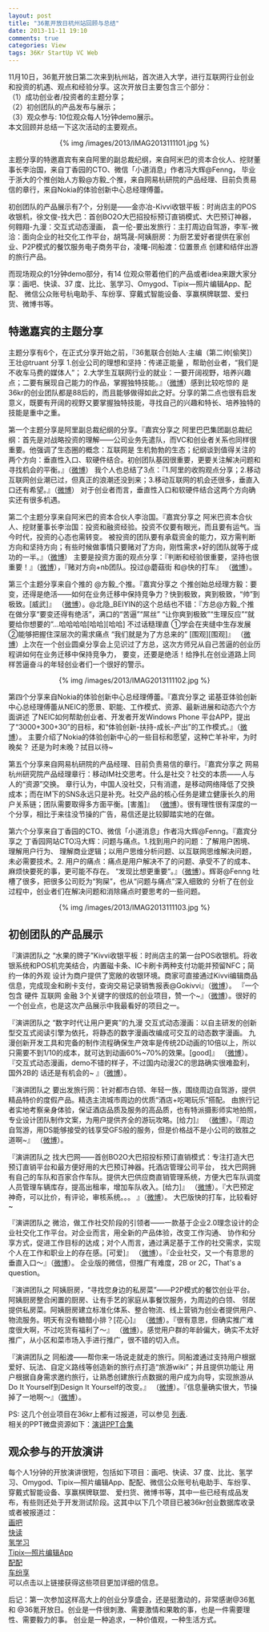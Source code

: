 ```yaml
---
layout: post
title: "36氪开放日杭州站回顾与总结"
date: 2013-11-11 19:10
comments: true
categories: View
tags: 36Kr StartUp VC Web 
---
```

<p>11月10日，36氪开放日第二次来到杭州站，首次进入大学，进行互联网行业创业和投资的机遇、观点和经验分享。这次开放日主要包含三个部分：</br>
（1）成功创业者/投资者的主题分享；</br>
（2）初创团队的产品发布与展示；</br>
（3）观众参与: 10位观众每人1分钟demo展示。</br>
本文回顾并总结一下这次活动的主要观点。</p>

<center>{% img /images/2013/IMAG2013111101.jpg %}</center>

<p>主题分享的特邀嘉宾有来自阿里的副总裁纪纲，来自阿米巴的资本合伙人、挖财董事长李治国，来自丁香园的CTO、微信「小道消息」作者冯大辉@Fenng，
毕业于浙大的个推创始人方毅@方毅_个推，来自网易杭研院的产品经理、目前负责易信的章行，来自Nokia的体验创新中心总经理傅蕾。</p>
<p>初创团队的产品展示有7个，分别是——金亦冶-Kivvi收银平板：时尚店主的POS收银机，徐文俊-找大巴：首创BO2O大巴招投标预订直销模式、大巴预订神器，何翱翔-九漫：交互式动态漫画，
袁一伦-要出发旅行：主打周边自驾游，李军-微洽：面向企业的社交化工作平台，胡笃晟-阿姨厨房：为厨艺爱好者提供在家创业、P2P模式的餐饮服务电子商务平台，凌曙-同船渡：位置景点
创建和结伴出游的旅行产品。</p>

<!--more-->

<p>而现场观众的1分钟demo部分，有14 位观众带着他们的产品或者idea来跟大家分享：画吧、快读、37 度、比比、氢学习、Omygod、Tipix—照片编辑App、配配、
微信公众账号杭电助手、车纷享、穿戴式智能设备、享赢棋牌联盟、爱扫货、微博书等。</p>

<h2>特邀嘉宾的主题分享</h2>
<p>主题分享有6个，在正式分享开始之前，『36氪联合创始人·主编（第二帅[偷笑]）王壮@truant 分享 1.创业公司的理想和坚持：传递正能量 ，帮助创业者，“我们是不收车马费的媒体人”；
2.大学生互联网行业的就业：一要开阔视野，培养兴趣点；二要有展现自己能力的作品，掌握独特技能。』（<a href="http://e.weibo.com/2863376813/Ai52PFTkN">微博</a>）感到比较吃惊的
是36kr的创业团队都是88后的，而且能够做得如此之好。分享的第二点也很有启发意义，既要有开阔的视野又要掌握独特技能，寻找自己的兴趣和特长、培养独特的技能是重中之重。</p>

<p>第一个主题分享是阿里副总裁纪纲的分享。『嘉宾分享之 阿里巴巴集团副总裁纪纲：首先是对战略投资的理解——公司业务先遣队，而VC和创业者关系也同样很重要。他强调了生态圈的概念：互联网是
生机勃勃的生态；纪纲谈到值得关注的两个方向：垂直性入口、软硬件结合。初创团队基因很重要，更要关注解决问题和寻找机会的平衡。』（<a href="http://e.weibo.com/2863376813/Ai5a3DfMh">微博</a>）
我个人也总结了3点：『1.阿里的收购观点分享；2.移动互联网创业潮已过，但真正的浪潮还没到来；3.移动互联网的机会还很多，垂直入口还有希望。』（<a href="http://weibo.com/2704795533/Ai5cz2iCF">微博</a>）
对于创业者而言，垂直性入口和软硬件结合这两个方向确实还有很多机遇。</p>

<p>第二个主题分享来自阿米巴的资本合伙人李治国。『嘉宾分享之 阿米巴资本合伙人、挖财董事长李治国：投资和融资经验。投资不仅要有眼光，而且要有运气。当今时代，投资的心态也需转变。
被投资的团队要有承载资金的能力，双方需判断方向和坚持方向；有些时候做事情只要赌对了方向，刚性需求+好的团队就等于成功的一半。』（<a href="http://e.weibo.com/2863376813/Ai5iLvRkg">微博</a>）
主要是投资方面的观点分享：『判断和经验很重要，坚持也很重要！』（<a href="http://weibo.com/2704795533/Ai5f8kdb2">微博</a>），『赌对方向+nb团队。投过@蘑菇街 和@快的打车』
（<a href="http://weibo.com/2704795533/Ai5ixheZx">微博</a>）。</p>

<p>第三个主题分享来自个推的 @方毅_个推。『嘉宾分享之 个推创始总经理方毅：要变，还得是绝活——如何在业务迁移中保持竞争力？快到极致，爽到极致，“帅”到极致。[威武]』
（<a href="http://e.weibo.com/2863376813/Ai5Jqdcff">微博</a>）。@北隐_BEIYIN的这个总结也不错：『方总@方毅_个推 在做分享“要变还得有绝活”，满口的“苦逼”“屌丝”
“让你爽到极致”“生理反应”“就要给你想要的”…哈哈哈哈[哈哈][哈哈] 不过话糙理直 ①学会在夹缝中生存发展 ②能够把握住深层次的需求痛点 “我们就是为了方总来的” [围观][围观]』
（<a href="http://weibo.com/3410997984/Ai5JJ4AfO">微博</a>）上次在一个创业圆桌分享会上见识过了方总，这次方师兄从自己苦逼的创业历程讲如何在业务迁移中保持竞争力，
要变，还要是绝活！给挣扎在创业道路上同样苦逼奋斗的年轻创业者们一个很好的警示。
<center>{% img /images/2013/IMAG2013111102.jpg %}</center>
</p>

<p>第四个分享来自Nokia的体验创新中心总经理傅蕾。『嘉宾分享之 诺基亚体验创新中心总经理傅蕾从NEIC的愿景、职能、工作模式、资源、最新进展和动态六个方面讲述
了NEIC如何帮助创业者、开发者开发Windows Phone 平台APP，提出了“3000+300+30”的目标，和“体验创新-扶持-成长-产出”的工作模式。』（<a href="http://e.weibo.com/2863376813/Ai5UHkUO8">微博</a>）。
主要介绍了Nokia的体验创新中心的一些目标和愿望，这种亡羊补牢，为时晚矣？ 还是为时未晚？拭目以待~
</p>

<p>第五个分享来自网易杭研院的产品经理、目前负责易信的章行。『嘉宾分享之 网易杭州研究院产品经理章行：移动IM社交思考。什么是社交？社交的本质——人与人的“资源”交换。
章行认为，中国人没社交，只有消遣，是移动网络降低了交换成本；而在IM下的SNS永远只是补充。社交产品的核心任务是建立健康长久的用户关系链；团队需要取得多方面平衡。[害羞]』
（<a href="http://e.weibo.com/2863376813/Ai6oppHi1">微博</a>）。很有理性很有深度的一个分享，相比于来往没节操的广告，易信还是比较脚踏实地的在做。
</p>

<p>第六个分享来自丁香园的CTO、微信「小道消息」作者冯大辉@Fenng。『嘉宾分享之 丁香园网站CTO冯大辉：问题与痛点。1.找到用户的问题：了解用户困境、理解用户行为、
理解商业逻辑；以用户思维分析问题、以互联网思维解决问题，未必需要技术。2. 用户的痛点：痛点是用户解决不了的问题、承受不了的成本、麻烦快要死的事，更可能不存在。
“发现比想更重要”。』（<a href="http://e.weibo.com/2863376813/Ai6zi2jXi">微博</a>）。辉哥@Fenng 吐槽了很多，把很多公司贬为“狗屎”，也从“问题与痛点”深入细致的
分析了在创业过程中，创业者们在解决问题和消除痛点时要思考的一些问题。
<center>{% img /images/2013/IMAG2013111103.jpg %}</center>
</p>

<h2>初创团队的产品展示</h2>
<p>『演讲团队之 “水果的牌子”Kivvi收银平板：时尚店主的第一台POS收银机。将收银系统和POS机完美结合，内置磁卡条、IC卡刷卡两种支付功能并预留NFC；简约一体的外观
设计为商户提供了宽敞的收银环境。商家可直接通过Kivvi编辑商品信息，完成现金和刷卡支付，查询交易记录销售报表@Gokivvi』（<a href="http://e.weibo.com/2863376813/Ai5lGCO99">微博</a>）。
『一个包含 硬件 互联网 金融 3个关键字的很炫的创业项目，赞一个~』（<a href="http://weibo.com/2704795533/Ai5lrfl11">微博</a>）。很好的一个创业点，也是这次产品展示中我最看好的项目之一。
</p>

<p>『演讲团队之 “数字时代让用户更爽”的九漫 交互式动态漫画：以自主研发的创新型交互式阅读引擎为依托，将静态的数字漫画改编成可交互的动态数字漫画。
九漫创新开发工具和完备的制作流程确保生产效率是传统2D动画的10倍以上，所以只需要不到1/10的成本，就可达到动画60%~70%的效果。[good]』
（<a href="http://e.weibo.com/2863376813/Ai5savoGs">微博</a>）。『交互式动态漫画，demo不错的样子，不过国内动漫2C的思路确实很难盈利，国外2B的
话还是有机会的~ 』（<a href="http://weibo.com/2704795533/Ai5tjFyA2">微博</a>）。
</p>

<p>『演讲团队之 要出发旅行网：针对都市白领、年轻一族，围绕周边自驾游，提供精品特价的度假产品。精选主流城市周边的优质“酒店+吃喝玩乐”搭配。
由旅行记者实地考察亲身体验，保证酒店品质及服务的高品质，也有特派摄影师实地拍照，专业设计团队制作文案，为用户提供齐全的游玩攻略。[给力]』
（<a href="http://e.weibo.com/2863376813/Ai5vNn0HA">微博</a>）。『周边自驾游，用DS能够接受的钱享受GFS般的服务，但是价格战不是小公司的致胜之道啊~』
（<a href="http://weibo.com/2704795533/Ai5yJFySh">微博</a>）。
</p>

<p>『演讲团队之 找大巴网——首创BO2O大巴招投标预订直销模式：专注打造大巴预订直销平台和最方便好用的大巴预订神器。托酒店管理公司平台，
找大巴网拥有自己的车队和百家合作车队。提供大巴供应商直销管理系统，方便大巴车队调度人员管理车辆库存，提高出租率，增加车队收入。[给力]』
（<a href="http://e.weibo.com/2863376813/Ai5CJ2FXd">微博</a>）。『大巴预定神奇，可以比价，有评论，审核系统。。。 』（<a href="http://weibo.com/2704795533/Ai5CMg2ss">微博</a>）。
大巴版快的打车，比较看好~
</p>

<p>『演讲团队之 微洽，做工作社交阶段的引领者——一款基于企业2.0理念设计的企业社交化工作平台。对企业而言，用全新的产品体验，改变工作沟通、
协作和分享方式，促进工作目标的达成；对个人而言，通过满足基于工作的社交需求，实现个人在工作和职业上的存在感。[可爱]』
（<a href="http://e.weibo.com/2863376813/Ai5Y4xKGG">微博</a>）。『企业社交，又一个有意思的垂直入口～』（<a href="http://weibo.com/2704795533/Ai5WKmJlY">微博</a>）。
企业版的微信，但推广有难度，2B or 2C，That's a question。
</p>

<p>『演讲团队之 阿姨厨房，“寻找您身边的私房菜”——P2P模式的餐饮创业平台。阿姨厨房整合闲置的厨房、让有手艺的家庭从事餐饮服务，为周边的白领、
邻居提供私房菜。阿姨厨房建立标准化体系、整合物流、线上营销为创业者提供用户、物流服务。明天有没有糖醋小排？[花心]』
（<a href="http://e.weibo.com/2863376813/Ai61MpZuA">微博</a>）。『很有意思，但确实推广难度很大啊，不过吃货有福利了～』
（<a href="http://weibo.com/2704795533/Ai65YpONI">微博</a>）。感觉用户群的年龄偏大，确实不太好推广，从小区和菜市场入手进行推广，很不错的切入点。
</p>

<p>『演讲团队之 同船渡——帮你来一场说走就走的旅行。同船渡通过支持用户根据爱好、玩法、自定义路线等创造新的旅行点打造“旅游wiki”；并且提供功能让
用户根据自身需求邀约旅行，让熟悉创建旅行点数据的用户成为向导，实现旅游从Do It Yourself到Design It Yourself的改变。』
（<a href="http://e.weibo.com/2863376813/Ai66Jsc4f">微博</a>）。『信息量确实很大，节操掉了一地啊～』（<a href="http://weibo.com/2704795533/Ai66S0n1S">微博</a>）。

</p>

<p>PS: 这几个创业项目在36kr上都有过报道，可以参见 <a href="http://www.36kr.com/events/oday-201311-hz#posts_list">列表</a>.</br>
相关的PPT微盘资源如下：<a href="http://vdisk.weibo.com/u/2863376813?page=1">演讲PPT合集</a></p>

<h2>观众参与的开放演讲</h2>
<p>每个人1分钟的开放演讲很短，包括如下项目：画吧、快读、37 度、比比、氢学习、Omygod、Tipix—照片编辑App、配配、微信公众账号杭电助手、车纷享、穿戴式智能设备、享赢棋牌联盟、
爱扫货、微博书等，其中一些已经有成品发布，有些则还处于开发测试阶段。这其中以下几个项目已被36kr创业数据库收录或者被报道过：</br>
<a href="http://www.36kr.net/huaba">画吧</a></br>
<a href="http://www.36kr.net/kuaiduyueduqi">快读</a></br>
<a href="http://www.36kr.net/qingxuexi">氢学习</a></br>
<a href="http://www.36kr.net/Tipix">Tipix—照片编辑App</a></br>
<a href="http://www.36kr.net/peipei">配配</a></br>
<a href="http://www.36kr.net/chefenxiang">车纷享</a></br>
可以点击以上链接获得这些项目更加详细的信息。
</p>

<p>后记：第一次参加这样高大上的创业分享盛会，还是挺激动的，非常感谢@36氪 和 @36氪开放日。创业是一件很刺激、需要激情和果敢的事，也是一件需要理性、需要毅力的事。
创业是一种追求，一种价值观，一种生活方式。</p>